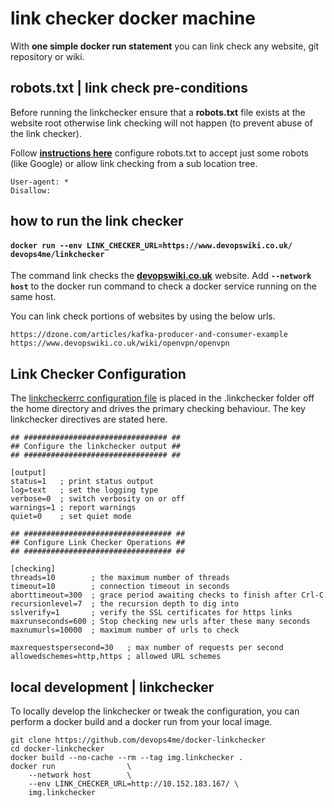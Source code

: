 
# link checker docker machine

With **one simple docker run statement** you can link check any website, git repository or wiki.

## robots.txt | link check pre-conditions

Before running the linkchecker ensure that a **robots.txt** file exists at the website root otherwise link checking will not happen (to prevent abuse of the link checker).

Follow **[instructions here](https://www.robotstxt.org/robotstxt.html)** configure robots.txt to accept just some robots (like Google) or allow link checking from a sub location tree.

```
User-agent: *
Disallow:
```

## how to run the link checker

#### `docker run --env LINK_CHECKER_URL=https://www.devopswiki.co.uk/ devops4me/linkchecker`

The command link checks the **[devopswiki.co.uk](https://www.devopswiki.co.uk)** website. Add **`--network host`** to the docker run command to check a docker service running on the same host.

You can link check portions of websites by using the below urls.

```
https://dzone.com/articles/kafka-producer-and-consumer-example
https://www.devopswiki.co.uk/wiki/openvpn/openvpn
```

## Link Checker Configuration

The [linkcheckerrc configuration file](linkcheckerrc) is placed in the .linkchecker folder off the home directory and drives the primary checking behaviour. The key linkchecker directives are stated here.

```
## ################################ ##
## Configure the linkchecker output ##
## ################################ ##

[output]
status=1   ; print status output
log=text   ; set the logging type
verbose=0  ; switch verbosity on or off
warnings=1 ; report warnings
quiet=0    ; set quiet mode

## ################################# ##
## Configure Link Checker Operations ##
## ################################# ##

[checking]
threads=10        ; the maximum number of threads
timeout=10        ; connection timeout in seconds
aborttimeout=300  ; grace period awaiting checks to finish after Crl-C
recursionlevel=7  ; the recursion depth to dig into
sslverify=1       ; verify the SSL certificates for https links
maxrunseconds=600 ; Stop checking new urls after these many seconds
maxnumurls=10000  ; maximum number of urls to check

maxrequestspersecond=30   ; max number of requests per second
allowedschemes=http,https ; allowed URL schemes
```


## local development | linkchecker

To locally develop the linkchecker or tweak the configuration, you can perform a docker build and a docker run from your local image.

```
git clone https://github.com/devops4me/docker-linkchecker
cd docker-linkchecker
docker build --no-cache --rm --tag img.linkchecker .
docker run                \
    --network host        \
    --env LINK_CHECKER_URL=http://10.152.183.167/ \
    img.linkchecker
```

